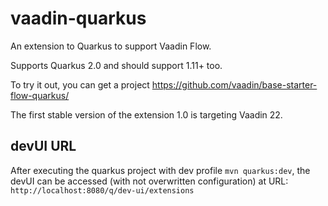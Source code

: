# vaadin-quarkus
An extension to Quarkus to support Vaadin Flow.

Supports Quarkus 2.0 and should support 1.11+ too.

To try it out, you can get a project https://github.com/vaadin/base-starter-flow-quarkus/

The first stable version of the extension 1.0 is targeting Vaadin 22.


## devUI URL
After executing the quarkus project with dev profile `mvn quarkus:dev`, the devUI can be accessed (with not overwritten configuration) at URL: `http://localhost:8080/q/dev-ui/extensions`
